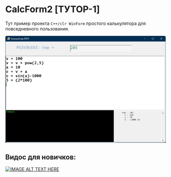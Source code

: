 # CalcForm2 [ТУТОР-1]

Тут пример проекта `C++/clr WinForm` простого калькулятора для повседневного пользования.
 
  ![Screenshot vsVolga](../../../scrshorts/CalcForm2.jpg)
  
## Видос для новичков:
 
  [![IMAGE ALT TEXT HERE](http://img.youtube.com/vi/XpcirerFFo0/0.jpg)](https://www.youtube.com/watch?v=XpcirerFFo0)